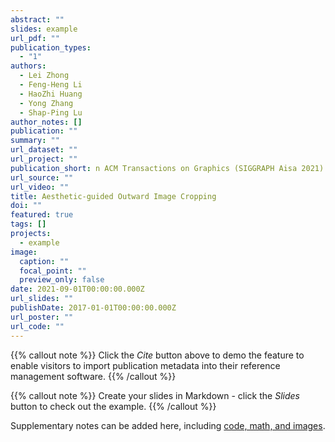 ```yaml
---
abstract: ""
slides: example
url_pdf: ""
publication_types:
  - "1"
authors:
  - Lei Zhong
  - Feng-Heng Li
  - HaoZhi Huang
  - Yong Zhang
  - Shap-Ping Lu
author_notes: []
publication: ""
summary: ""
url_dataset: ""
url_project: ""
publication_short: n ACM Transactions on Graphics (SIGGRAPH Aisa 2021)
url_source: ""
url_video: ""
title: Aesthetic-guided Outward Image Cropping
doi: ""
featured: true
tags: []
projects:
  - example
image:
  caption: ""
  focal_point: ""
  preview_only: false
date: 2021-09-01T00:00:00.000Z
url_slides: ""
publishDate: 2017-01-01T00:00:00.000Z
url_poster: ""
url_code: ""
---
```


{{% callout note %}}
Click the *Cite* button above to demo the feature to enable visitors to import publication metadata into their reference management software.
{{% /callout %}}

{{% callout note %}}
Create your slides in Markdown - click the *Slides* button to check out the example.
{{% /callout %}}

Supplementary notes can be added here, including [code, math, and images](https://wowchemy.com/docs/writing-markdown-latex/).
